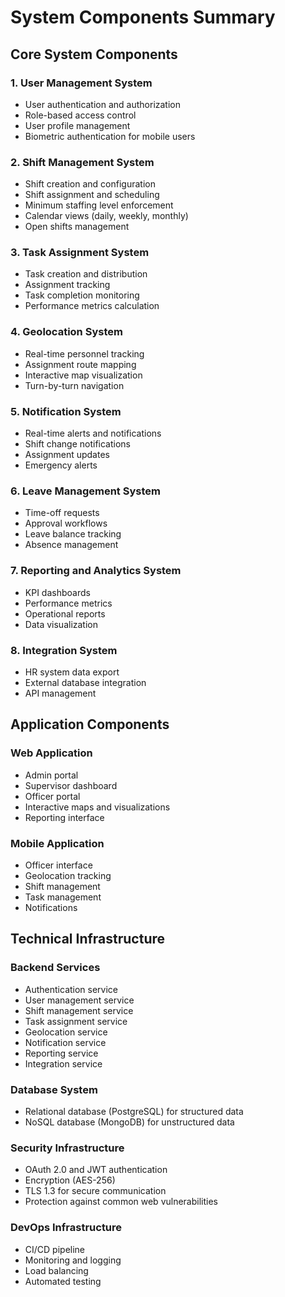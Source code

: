 # System Components Summary

## Core System Components

### 1. User Management System
- User authentication and authorization
- Role-based access control
- User profile management
- Biometric authentication for mobile users

### 2. Shift Management System
- Shift creation and configuration
- Shift assignment and scheduling
- Minimum staffing level enforcement
- Calendar views (daily, weekly, monthly)
- Open shifts management

### 3. Task Assignment System
- Task creation and distribution
- Assignment tracking
- Task completion monitoring
- Performance metrics calculation

### 4. Geolocation System
- Real-time personnel tracking
- Assignment route mapping
- Interactive map visualization
- Turn-by-turn navigation

### 5. Notification System
- Real-time alerts and notifications
- Shift change notifications
- Assignment updates
- Emergency alerts

### 6. Leave Management System
- Time-off requests
- Approval workflows
- Leave balance tracking
- Absence management

### 7. Reporting and Analytics System
- KPI dashboards
- Performance metrics
- Operational reports
- Data visualization

### 8. Integration System
- HR system data export
- External database integration
- API management

## Application Components

### Web Application
- Admin portal
- Supervisor dashboard
- Officer portal
- Interactive maps and visualizations
- Reporting interface

### Mobile Application
- Officer interface
- Geolocation tracking
- Shift management
- Task management
- Notifications

## Technical Infrastructure

### Backend Services
- Authentication service
- User management service
- Shift management service
- Task assignment service
- Geolocation service
- Notification service
- Reporting service
- Integration service

### Database System
- Relational database (PostgreSQL) for structured data
- NoSQL database (MongoDB) for unstructured data

### Security Infrastructure
- OAuth 2.0 and JWT authentication
- Encryption (AES-256)
- TLS 1.3 for secure communication
- Protection against common web vulnerabilities

### DevOps Infrastructure
- CI/CD pipeline
- Monitoring and logging
- Load balancing
- Automated testing
